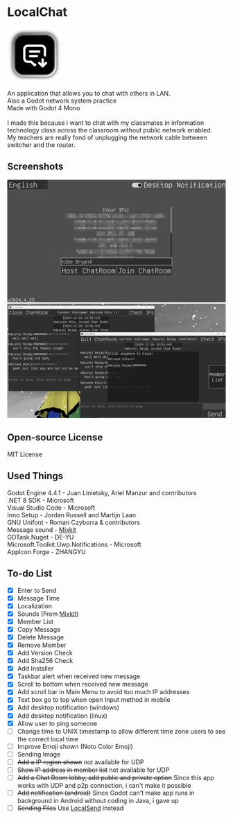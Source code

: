 # LocalChat
<img src="icon_padding.png" width="25%">

An application that allows you to chat with others in LAN.<br>
Also a Godot network system practice<br>
Made with Godot 4 Mono<br><br>
I made this because i want to chat with my classmates in information technology class across the classroom without public network enabled.<br>
My teachers are really fond of unplugging the network cable between switcher and the router.

## Screenshots
![Menu](./ScreenshotMenu.png)
![InChatRoom](./ScreenshotChatting.png)

## Open-source License
MIT License

## Used Things
Godot Engine 4.4.1 - Juan Linietsky, Ariel Manzur and contributors<br>
.NET 8 SDK - Microsoft<br>
Visual Studio Code - Microsoft<br>
Inno Setup - Jordan Russell and Martijn Laan<br>
GNU Unifont - Roman Czyborra & contributors<br>
Message sound - [Mixkit](https://mixkit.co)<br>
GDTask.Nuget - DE-YU<br>
Microsoft.Toolkit.Uwp.Notifications - Microsoft<br>
AppIcon Forge - ZHANGYU

## To-do List
- [x] Enter to Send
- [x] Message Time
- [x] Localization
- [x] Sounds (From [Mixkit](https://mixkit.co))
- [x] Member List
- [x] Copy Message
- [x] Delete Message
- [x] Remove Member
- [x] Add Version Check
- [x] Add Sha256 Check
- [x] Add Installer
- [x] Taskbar alert when received new message
- [x] Scroll to bottom when received new message
- [x] Add scroll bar in Main Menu to avoid too much IP addresses
- [x] Text box go to top when open Input method in mobile
- [x] Add desktop notification (windows)
- [x] Add desktop notification (linux)
- [x] Allow user to ping someone
- [ ] Change time to UNIX timestamp to allow different time zone users to see the correct local time
- [ ] Improve Emoji shown (Noto Color Emoji)
- [ ] Sending Image
- [ ] ~~Add a IP region shown~~ not available for UDP
- [ ] ~~Show IP address in member list~~ not available for UDP
- [ ] ~~Add a Chat Room lobby, add public and private option~~ Since this app works with UDP and p2p connection, i can't make it possible
- [ ] ~~Add notification (android)~~ Since Godot can't make app runs in background in Android without coding in Java, i gave up
- [ ] ~~Sending Files~~ Use [LocalSend](https://localsend.org) instead